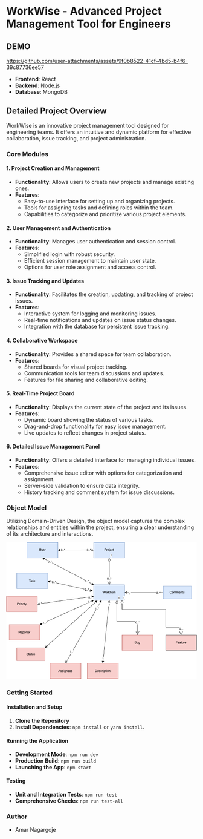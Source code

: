 # WorkWise - Advanced Project Management Tool for Engineers

## DEMO

https://github.com/user-attachments/assets/9f0b8522-41cf-4bd5-b4f6-39c87736ee57

- **Frontend**: React
- **Backend**: Node.js
- **Database**: MongoDB


## Detailed Project Overview

WorkWise is an innovative project management tool designed for engineering teams. It offers an intuitive and dynamic platform for effective collaboration, issue tracking, and project administration.

### Core Modules

#### 1. Project Creation and Management
- **Functionality**: Allows users to create new projects and manage existing ones.
- **Features**:
  - Easy-to-use interface for setting up and organizing projects.
  - Tools for assigning tasks and defining roles within the team.
  - Capabilities to categorize and prioritize various project elements.

#### 2. User Management and Authentication
- **Functionality**: Manages user authentication and session control.
- **Features**:
  - Simplified login with robust security.
  - Efficient session management to maintain user state.
  - Options for user role assignment and access control.

#### 3. Issue Tracking and Updates
- **Functionality**: Facilitates the creation, updating, and tracking of project issues.
- **Features**:
  - Interactive system for logging and monitoring issues.
  - Real-time notifications and updates on issue status changes.
  - Integration with the database for persistent issue tracking.

#### 4. Collaborative Workspace
- **Functionality**: Provides a shared space for team collaboration.
- **Features**:
  - Shared boards for visual project tracking.
  - Communication tools for team discussions and updates.
  - Features for file sharing and collaborative editing.

#### 5. Real-Time Project Board
- **Functionality**: Displays the current state of the project and its issues.
- **Features**:
  - Dynamic board showing the status of various tasks.
  - Drag-and-drop functionality for easy issue management.
  - Live updates to reflect changes in project status.

#### 6. Detailed Issue Management Panel
- **Functionality**: Offers a detailed interface for managing individual issues.
- **Features**:
  - Comprehensive issue editor with options for categorization and assignment.
  - Server-side validation to ensure data integrity.
  - History tracking and comment system for issue discussions.

### Object Model
Utilizing Domain-Driven Design, the object model captures the complex relationships and entities within the project, ensuring a clear understanding of its architecture and interactions.

<img src="./WorkWiseObjectModel.png">

### Getting Started

#### Installation and Setup
1. **Clone the Repository**
2. **Install Dependencies**: `npm install` or `yarn install`.

#### Running the Application
- **Development Mode**: `npm run dev`
- **Production Build**: `npm run build`
- **Launching the App**: `npm start`

#### Testing
- **Unit and Integration Tests**: `npm run test`
- **Comprehensive Checks**: `npm run test-all`

### Author
- Amar Nagargoje
